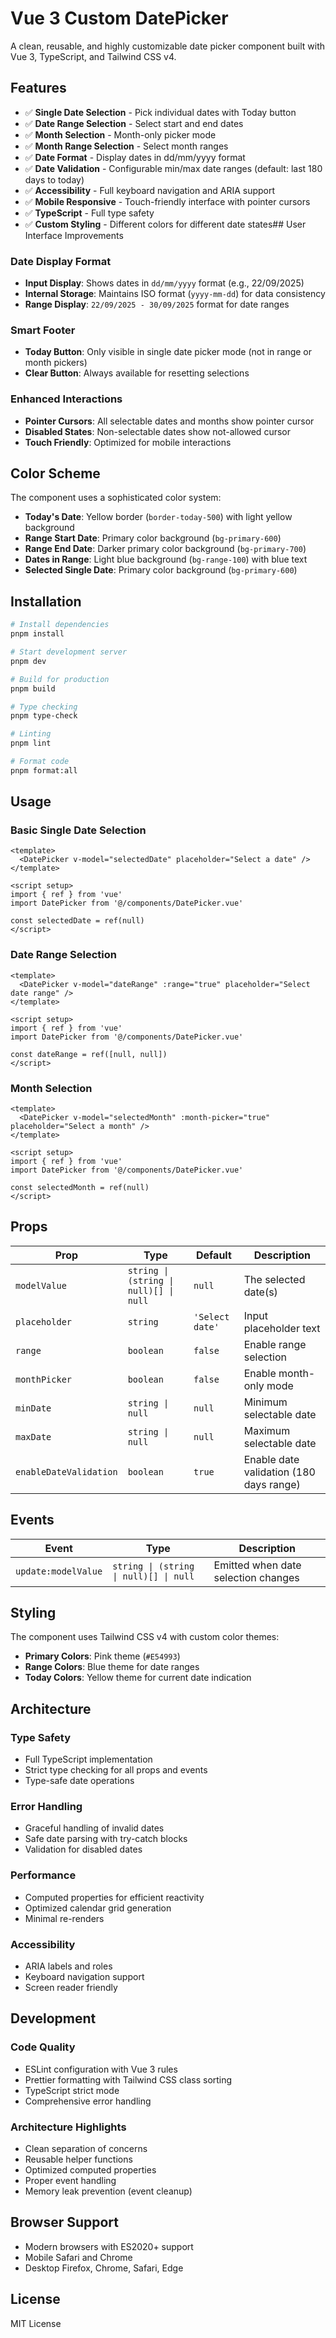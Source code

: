 # Vue 3 Custom DatePicker

A clean, reusable, and highly customizable date picker component built with Vue 3, TypeScript, and Tailwind CSS v4.

## Features

- ✅ **Single Date Selection** - Pick individual dates with Today button
- ✅ **Date Range Selection** - Select start and end dates
- ✅ **Month Selection** - Month-only picker mode
- ✅ **Month Range Selection** - Select month ranges
- ✅ **Date Format** - Display dates in dd/mm/yyyy format
- ✅ **Date Validation** - Configurable min/max date ranges (default: last 180 days to today)
- ✅ **Accessibility** - Full keyboard navigation and ARIA support
- ✅ **Mobile Responsive** - Touch-friendly interface with pointer cursors
- ✅ **TypeScript** - Full type safety
- ✅ **Custom Styling** - Different colors for different date states## User Interface Improvements

### Date Display Format

- **Input Display**: Shows dates in `dd/mm/yyyy` format (e.g., 22/09/2025)
- **Internal Storage**: Maintains ISO format (`yyyy-mm-dd`) for data consistency
- **Range Display**: `22/09/2025 - 30/09/2025` format for date ranges

### Smart Footer

- **Today Button**: Only visible in single date picker mode (not in range or month pickers)
- **Clear Button**: Always available for resetting selections

### Enhanced Interactions

- **Pointer Cursors**: All selectable dates and months show pointer cursor
- **Disabled States**: Non-selectable dates show not-allowed cursor
- **Touch Friendly**: Optimized for mobile interactions

## Color Scheme

The component uses a sophisticated color system:

- **Today's Date**: Yellow border (`border-today-500`) with light yellow background
- **Range Start Date**: Primary color background (`bg-primary-600`)
- **Range End Date**: Darker primary color background (`bg-primary-700`)
- **Dates in Range**: Light blue background (`bg-range-100`) with blue text
- **Selected Single Date**: Primary color background (`bg-primary-600`)

## Installation

```bash
# Install dependencies
pnpm install

# Start development server
pnpm dev

# Build for production
pnpm build

# Type checking
pnpm type-check

# Linting
pnpm lint

# Format code
pnpm format:all
```

## Usage

### Basic Single Date Selection

```vue
<template>
  <DatePicker v-model="selectedDate" placeholder="Select a date" />
</template>

<script setup>
import { ref } from 'vue'
import DatePicker from '@/components/DatePicker.vue'

const selectedDate = ref(null)
</script>
```

### Date Range Selection

```vue
<template>
  <DatePicker v-model="dateRange" :range="true" placeholder="Select date range" />
</template>

<script setup>
import { ref } from 'vue'
import DatePicker from '@/components/DatePicker.vue'

const dateRange = ref([null, null])
</script>
```

### Month Selection

```vue
<template>
  <DatePicker v-model="selectedMonth" :month-picker="true" placeholder="Select a month" />
</template>

<script setup>
import { ref } from 'vue'
import DatePicker from '@/components/DatePicker.vue'

const selectedMonth = ref(null)
</script>
```

## Props

| Prop                   | Type                                   | Default         | Description                             |
| ---------------------- | -------------------------------------- | --------------- | --------------------------------------- |
| `modelValue`           | `string \| (string \| null)[] \| null` | `null`          | The selected date(s)                    |
| `placeholder`          | `string`                               | `'Select date'` | Input placeholder text                  |
| `range`                | `boolean`                              | `false`         | Enable range selection                  |
| `monthPicker`          | `boolean`                              | `false`         | Enable month-only mode                  |
| `minDate`              | `string \| null`                       | `null`          | Minimum selectable date                 |
| `maxDate`              | `string \| null`                       | `null`          | Maximum selectable date                 |
| `enableDateValidation` | `boolean`                              | `true`          | Enable date validation (180 days range) |

## Events

| Event               | Type                                   | Description                         |
| ------------------- | -------------------------------------- | ----------------------------------- |
| `update:modelValue` | `string \| (string \| null)[] \| null` | Emitted when date selection changes |

## Styling

The component uses Tailwind CSS v4 with custom color themes:

- **Primary Colors**: Pink theme (`#E54993`)
- **Range Colors**: Blue theme for date ranges
- **Today Colors**: Yellow theme for current date indication

## Architecture

### Type Safety

- Full TypeScript implementation
- Strict type checking for all props and events
- Type-safe date operations

### Error Handling

- Graceful handling of invalid dates
- Safe date parsing with try-catch blocks
- Validation for disabled dates

### Performance

- Computed properties for efficient reactivity
- Optimized calendar grid generation
- Minimal re-renders

### Accessibility

- ARIA labels and roles
- Keyboard navigation support
- Screen reader friendly

## Development

### Code Quality

- ESLint configuration with Vue 3 rules
- Prettier formatting with Tailwind CSS class sorting
- TypeScript strict mode
- Comprehensive error handling

### Architecture Highlights

- Clean separation of concerns
- Reusable helper functions
- Optimized computed properties
- Proper event handling
- Memory leak prevention (event cleanup)

## Browser Support

- Modern browsers with ES2020+ support
- Mobile Safari and Chrome
- Desktop Firefox, Chrome, Safari, Edge

## License

MIT License
